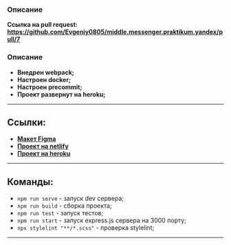 
### Описание
**Ссылка на pull request: https://github.com/Evgeniy0805/middle.messenger.praktikum.yandex/pull/7**

### Описание

- **Внедрен webpack;**
- **Настроен docker;**
- **Настроен precommit;**
- **Проект развернут на heroku;**

---

## Ссылки:
- **[Макет Figma](https://www.figma.com/file/nWqRXj2Y0DQMlILIXWWhxk/web_messenger)**
- **[Проект на netlify](https://deploy--genuine-puffpuff-ab7d3c.netlify.app/)**
- **[Проект на heroku](https://cryptic-woodland-63286.herokuapp.com/)**

---

## Команды:

- `npm run serve` - запуск dev сервера;
- `npm run build` - сборка проекта;
- `npm run test` - запуск тестов;
- `npm run start` - запуск express.js сервера на 3000 порту;
- `npx stylelint "**/*.scss"` - проверка stylelint;

---

